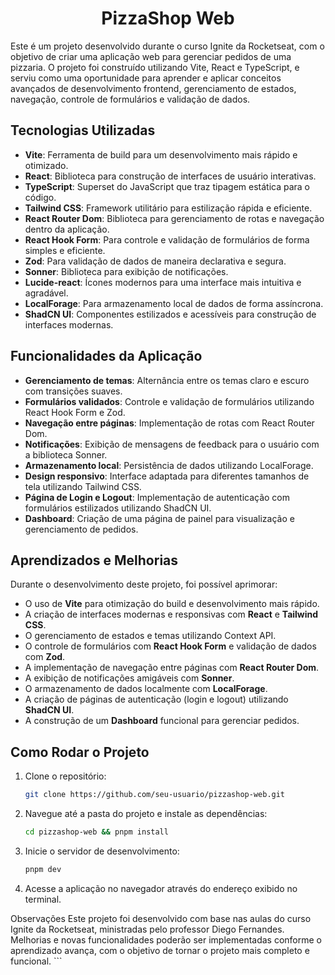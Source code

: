 <div align="center">
    <h1>PizzaShop Web</h1>
</div>

Este é um projeto desenvolvido durante o curso Ignite da Rocketseat, com o objetivo de criar uma aplicação web para gerenciar pedidos de uma pizzaria. O projeto foi construído utilizando Vite, React e TypeScript, e serviu como uma oportunidade para aprender e aplicar conceitos avançados de desenvolvimento frontend, gerenciamento de estados, navegação, controle de formulários e validação de dados.

## Tecnologias Utilizadas

- **Vite**: Ferramenta de build para um desenvolvimento mais rápido e otimizado.
- **React**: Biblioteca para construção de interfaces de usuário interativas.
- **TypeScript**: Superset do JavaScript que traz tipagem estática para o código.
- **Tailwind CSS**: Framework utilitário para estilização rápida e eficiente.
- **React Router Dom**: Biblioteca para gerenciamento de rotas e navegação dentro da aplicação.
- **React Hook Form**: Para controle e validação de formulários de forma simples e eficiente.
- **Zod**: Para validação de dados de maneira declarativa e segura.
- **Sonner**: Biblioteca para exibição de notificações.
- **Lucide-react**: Ícones modernos para uma interface mais intuitiva e agradável.
- **LocalForage**: Para armazenamento local de dados de forma assíncrona.
- **ShadCN UI**: Componentes estilizados e acessíveis para construção de interfaces modernas.

## Funcionalidades da Aplicação

- **Gerenciamento de temas**: Alternância entre os temas claro e escuro com transições suaves.
- **Formulários validados**: Controle e validação de formulários utilizando React Hook Form e Zod.
- **Navegação entre páginas**: Implementação de rotas com React Router Dom.
- **Notificações**: Exibição de mensagens de feedback para o usuário com a biblioteca Sonner.
- **Armazenamento local**: Persistência de dados utilizando LocalForage.
- **Design responsivo**: Interface adaptada para diferentes tamanhos de tela utilizando Tailwind CSS.
- **Página de Login e Logout**: Implementação de autenticação com formulários estilizados utilizando ShadCN UI.
- **Dashboard**: Criação de uma página de painel para visualização e gerenciamento de pedidos.

## Aprendizados e Melhorias

Durante o desenvolvimento deste projeto, foi possível aprimorar:

- O uso de **Vite** para otimização do build e desenvolvimento mais rápido.
- A criação de interfaces modernas e responsivas com **React** e **Tailwind CSS**.
- O gerenciamento de estados e temas utilizando Context API.
- O controle de formulários com **React Hook Form** e validação de dados com **Zod**.
- A implementação de navegação entre páginas com **React Router Dom**.
- A exibição de notificações amigáveis com **Sonner**.
- O armazenamento de dados localmente com **LocalForage**.
- A criação de páginas de autenticação (login e logout) utilizando **ShadCN UI**.
- A construção de um **Dashboard** funcional para gerenciar pedidos.

## Como Rodar o Projeto

1. Clone o repositório:
   ```bash
   git clone https://github.com/seu-usuario/pizzashop-web.git

2. Navegue até a pasta do projeto e instale as dependências:
   ```bash
   cd pizzashop-web && pnpm install

3. Inicie o servidor de desenvolvimento:
   ```bash
   pnpm dev

4. Acesse a aplicação no navegador através do endereço exibido no terminal.

Observações
Este projeto foi desenvolvido com base nas aulas do curso Ignite da Rocketseat, ministradas pelo professor Diego Fernandes. Melhorias e novas funcionalidades poderão ser implementadas conforme o aprendizado avança, com o objetivo de tornar o projeto mais completo e funcional. ```
